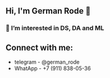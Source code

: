 ## Hi, I'm German Rode 👋

### 👀 I’m interested in DS, DA and ML

## Connect with me:
* telegram - @german_rode
* WhatApp - +7 (911) 838-05-36

<!---
GermanRode2000/GermanRode2000 is a ✨ special ✨ repository because its `README.md` (this file) appears on your GitHub profile.
You can click the Preview link to take a look at your changes.
--->
